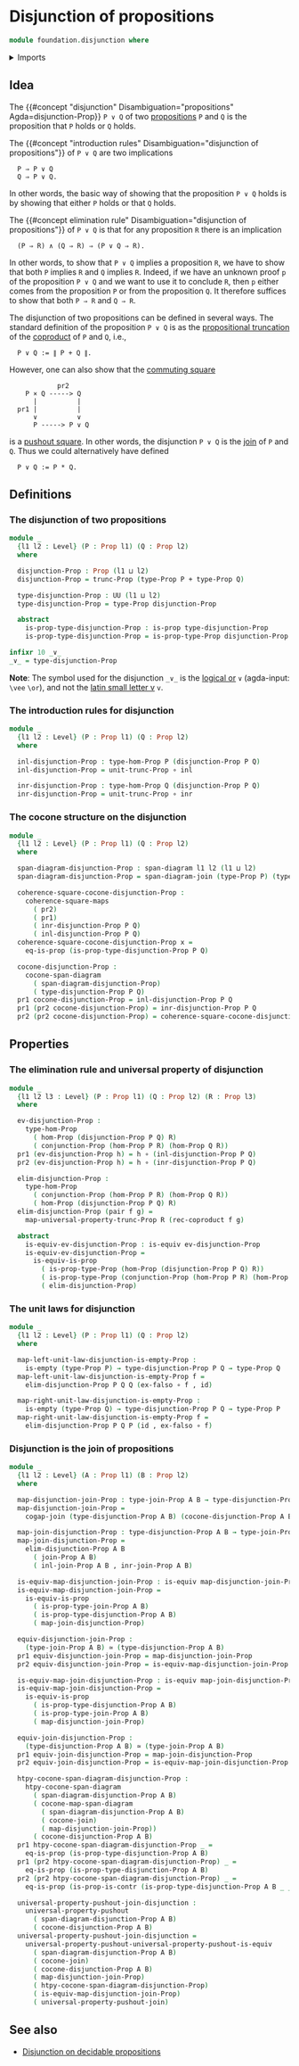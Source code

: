 # Disjunction of propositions

```agda
module foundation.disjunction where
```

<details><summary>Imports</summary>

```agda
open import foundation.conjunction
open import foundation.dependent-pair-types
open import foundation.propositional-truncations
open import foundation.span-diagrams
open import foundation.universe-levels

open import foundation-core.commuting-squares-of-maps
open import foundation-core.contractible-types
open import foundation-core.coproduct-types
open import foundation-core.empty-types
open import foundation-core.equivalences
open import foundation-core.function-types
open import foundation-core.propositions

open import synthetic-homotopy-theory.action-functions-cocones-under-span-diagrams
open import synthetic-homotopy-theory.cocones-under-span-diagrams
open import synthetic-homotopy-theory.joins-of-types
open import synthetic-homotopy-theory.universal-property-pushouts
```

</details>

## Idea

The
{{#concept "disjunction" Disambiguation="propositions" Agda=disjunction-Prop}}
`P ∨ Q` of two [propositions](foundation-core.propositions.md) `P` and `Q` is
the proposition that `P` holds or `Q` holds.

The
{{#concept "introduction rules" Disambiguation="disjunction of propositions"}}
of `P ∨ Q` are two implications

```text
  P ⇒ P ∨ Q
  Q ⇒ P ∨ Q.
```

In other words, the basic way of showing that the proposition `P ∨ Q` holds is
by showing that either `P` holds or that `Q` holds.

The {{#concept elimination rule" Disambiguation="disjunction of propositions"}}
of `P ∨ Q` is that for any proposition `R` there is an implication

```text
  (P ⇒ R) ∧ (Q ⇒ R) ⇒ (P ∨ Q ⇒ R).
```

In other words, to show that `P ∨ Q` implies a proposition `R`, we have to show
that both `P` implies `R` and `Q` implies `R`. Indeed, if we have an unknown
proof `p` of the proposition `P ∨ Q` and we want to use it to conclude `R`, then
`p` either comes from the proposition `P` or from the proposition `Q`. It
therefore suffices to show that both `P ⇒ R` and `Q ⇒ R`.

The disjunction of two propositions can be defined in several ways. The standard
definition of the proposition `P ∨ Q` is as the
[propositional truncation](foundation.propositional-truncations.md) of the
[coproduct](foundation.coproduct-types.md) of `P` and `Q`, i.e.,

```text
  P ∨ Q := ∥ P + Q ∥.
```

However, one can also show that the
[commuting square](foundation-core.commuting-squares-of-maps.md)

```text
            pr2
    P × Q -----> Q
      |          |
  pr1 |          |
      ∨          ∨
      P -----> P ∨ Q
```

is a [pushout square](synthetic-homotopy-theory.pushouts.md). In other words,
the disjunction `P ∨ Q` is the
[join](synthetic-homotopy-theory.joins-of-types.md) of `P` and `Q`. Thus we
could alternatively have defined

```text
  P ∨ Q := P * Q.
```

## Definitions

### The disjunction of two propositions

```agda
module _
  {l1 l2 : Level} (P : Prop l1) (Q : Prop l2)
  where

  disjunction-Prop : Prop (l1 ⊔ l2)
  disjunction-Prop = trunc-Prop (type-Prop P + type-Prop Q)

  type-disjunction-Prop : UU (l1 ⊔ l2)
  type-disjunction-Prop = type-Prop disjunction-Prop

  abstract
    is-prop-type-disjunction-Prop : is-prop type-disjunction-Prop
    is-prop-type-disjunction-Prop = is-prop-type-Prop disjunction-Prop

infixr 10 _∨_
_∨_ = type-disjunction-Prop
```

**Note**: The symbol used for the disjunction `_∨_` is the
[logical or](https://codepoints.net/U+2228) `∨` (agda-input: `\vee` `\or`), and
not the [latin small letter v](https://codepoints.net/U+0076) `v`.

### The introduction rules for disjunction

```agda
module _
  {l1 l2 : Level} (P : Prop l1) (Q : Prop l2)
  where

  inl-disjunction-Prop : type-hom-Prop P (disjunction-Prop P Q)
  inl-disjunction-Prop = unit-trunc-Prop ∘ inl

  inr-disjunction-Prop : type-hom-Prop Q (disjunction-Prop P Q)
  inr-disjunction-Prop = unit-trunc-Prop ∘ inr
```

### The cocone structure on the disjunction

```agda
module _
  {l1 l2 : Level} (P : Prop l1) (Q : Prop l2)
  where

  span-diagram-disjunction-Prop : span-diagram l1 l2 (l1 ⊔ l2)
  span-diagram-disjunction-Prop = span-diagram-join (type-Prop P) (type-Prop Q)

  coherence-square-cocone-disjunction-Prop :
    coherence-square-maps
      ( pr2)
      ( pr1)
      ( inr-disjunction-Prop P Q)
      ( inl-disjunction-Prop P Q)
  coherence-square-cocone-disjunction-Prop x =
    eq-is-prop (is-prop-type-disjunction-Prop P Q)

  cocone-disjunction-Prop :
    cocone-span-diagram
      ( span-diagram-disjunction-Prop)
      ( type-disjunction-Prop P Q)
  pr1 cocone-disjunction-Prop = inl-disjunction-Prop P Q
  pr1 (pr2 cocone-disjunction-Prop) = inr-disjunction-Prop P Q
  pr2 (pr2 cocone-disjunction-Prop) = coherence-square-cocone-disjunction-Prop
```

## Properties

### The elimination rule and universal property of disjunction

```agda
module _
  {l1 l2 l3 : Level} (P : Prop l1) (Q : Prop l2) (R : Prop l3)
  where

  ev-disjunction-Prop :
    type-hom-Prop
      ( hom-Prop (disjunction-Prop P Q) R)
      ( conjunction-Prop (hom-Prop P R) (hom-Prop Q R))
  pr1 (ev-disjunction-Prop h) = h ∘ (inl-disjunction-Prop P Q)
  pr2 (ev-disjunction-Prop h) = h ∘ (inr-disjunction-Prop P Q)

  elim-disjunction-Prop :
    type-hom-Prop
      ( conjunction-Prop (hom-Prop P R) (hom-Prop Q R))
      ( hom-Prop (disjunction-Prop P Q) R)
  elim-disjunction-Prop (pair f g) =
    map-universal-property-trunc-Prop R (rec-coproduct f g)

  abstract
    is-equiv-ev-disjunction-Prop : is-equiv ev-disjunction-Prop
    is-equiv-ev-disjunction-Prop =
      is-equiv-is-prop
        ( is-prop-type-Prop (hom-Prop (disjunction-Prop P Q) R))
        ( is-prop-type-Prop (conjunction-Prop (hom-Prop P R) (hom-Prop Q R)))
        ( elim-disjunction-Prop)
```

### The unit laws for disjunction

```agda
module _
  {l1 l2 : Level} (P : Prop l1) (Q : Prop l2)
  where

  map-left-unit-law-disjunction-is-empty-Prop :
    is-empty (type-Prop P) → type-disjunction-Prop P Q → type-Prop Q
  map-left-unit-law-disjunction-is-empty-Prop f =
    elim-disjunction-Prop P Q Q (ex-falso ∘ f , id)

  map-right-unit-law-disjunction-is-empty-Prop :
    is-empty (type-Prop Q) → type-disjunction-Prop P Q → type-Prop P
  map-right-unit-law-disjunction-is-empty-Prop f =
    elim-disjunction-Prop P Q P (id , ex-falso ∘ f)
```

### Disjunction is the join of propositions

```agda
module _
  {l1 l2 : Level} (A : Prop l1) (B : Prop l2)
  where

  map-disjunction-join-Prop : type-join-Prop A B → type-disjunction-Prop A B
  map-disjunction-join-Prop =
    cogap-join (type-disjunction-Prop A B) (cocone-disjunction-Prop A B)

  map-join-disjunction-Prop : type-disjunction-Prop A B → type-join-Prop A B
  map-join-disjunction-Prop =
    elim-disjunction-Prop A B
      ( join-Prop A B)
      ( inl-join-Prop A B , inr-join-Prop A B)

  is-equiv-map-disjunction-join-Prop : is-equiv map-disjunction-join-Prop
  is-equiv-map-disjunction-join-Prop =
    is-equiv-is-prop
      ( is-prop-type-join-Prop A B)
      ( is-prop-type-disjunction-Prop A B)
      ( map-join-disjunction-Prop)

  equiv-disjunction-join-Prop :
    (type-join-Prop A B) ≃ (type-disjunction-Prop A B)
  pr1 equiv-disjunction-join-Prop = map-disjunction-join-Prop
  pr2 equiv-disjunction-join-Prop = is-equiv-map-disjunction-join-Prop

  is-equiv-map-join-disjunction-Prop : is-equiv map-join-disjunction-Prop
  is-equiv-map-join-disjunction-Prop =
    is-equiv-is-prop
      ( is-prop-type-disjunction-Prop A B)
      ( is-prop-type-join-Prop A B)
      ( map-disjunction-join-Prop)

  equiv-join-disjunction-Prop :
    (type-disjunction-Prop A B) ≃ (type-join-Prop A B)
  pr1 equiv-join-disjunction-Prop = map-join-disjunction-Prop
  pr2 equiv-join-disjunction-Prop = is-equiv-map-join-disjunction-Prop

  htpy-cocone-span-diagram-disjunction-Prop :
    htpy-cocone-span-diagram
      ( span-diagram-disjunction-Prop A B)
      ( cocone-map-span-diagram
        ( span-diagram-disjunction-Prop A B)
        ( cocone-join)
        ( map-disjunction-join-Prop))
      ( cocone-disjunction-Prop A B)
  pr1 htpy-cocone-span-diagram-disjunction-Prop _ =
    eq-is-prop (is-prop-type-disjunction-Prop A B)
  pr1 (pr2 htpy-cocone-span-diagram-disjunction-Prop) _ =
    eq-is-prop (is-prop-type-disjunction-Prop A B)
  pr2 (pr2 htpy-cocone-span-diagram-disjunction-Prop) _ =
    eq-is-prop (is-prop-is-contr (is-prop-type-disjunction-Prop A B _ _))

  universal-property-pushout-join-disjunction :
    universal-property-pushout
      ( span-diagram-disjunction-Prop A B)
      ( cocone-disjunction-Prop A B)
  universal-property-pushout-join-disjunction =
    universal-property-pushout-universal-property-pushout-is-equiv
      ( span-diagram-disjunction-Prop A B)
      ( cocone-join)
      ( cocone-disjunction-Prop A B)
      ( map-disjunction-join-Prop)
      ( htpy-cocone-span-diagram-disjunction-Prop)
      ( is-equiv-map-disjunction-join-Prop)
      ( universal-property-pushout-join)
```

## See also

- [Disjunction on decidable propositions](foundation.disjunction-decidable-propositions.md)
